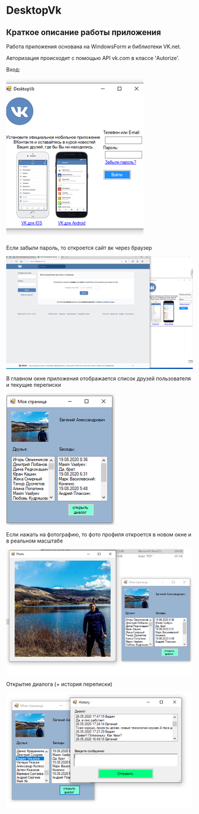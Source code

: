 # DesktopVk


## Краткое описание работы приложения

Работа приложения основана на WindowsForm и библиотеки VK.net.
 
Авторизация происходит с помощью API vk.com в классе 'Autorize'.

Вход:

![Alt-текст](https://github.com/E-A-Volobuev/DesktopVk/blob/master/%D0%B2%D1%85%D0%BE%D0%B4.png?raw=true)

Если забыли пароль, то откроется сайт вк через браузер 

![Alt-текст](https://github.com/E-A-Volobuev/DesktopVk/blob/master/%D0%B7%D0%B0%D0%B1%D1%8B%D0%BB%D0%B8%20%D0%BF%D0%B0%D1%80%D0%BE%D0%BB%D1%8C.png?raw=true)

В главном окне приложения отображается список друзей пользователя и текущие переписки

![Alt-текст](https://github.com/E-A-Volobuev/DesktopVk/blob/master/%D0%B4%D0%BE%D0%BC%20%D1%81%D1%82%D1%80%D0%B0%D0%BD%D0%B8%D1%86%D0%B0.png?raw=true)

Если нажать на фотографию, то фото профиля откроется в новом окне и в реальном масштабе

![Alt-текст](https://github.com/E-A-Volobuev/DesktopVk/blob/master/%D0%B0%D0%B2%D0%B0%D1%82%D0%B0%D1%80.png?raw=true)

Открытие диалога (+ история переписки)

![Alt-текст](https://github.com/E-A-Volobuev/DesktopVk/blob/master/%D0%BF%D0%B5%D1%80%D0%B5%D0%BF%D0%B8%D1%81%D0%BA%D0%B8.png?raw=true)

